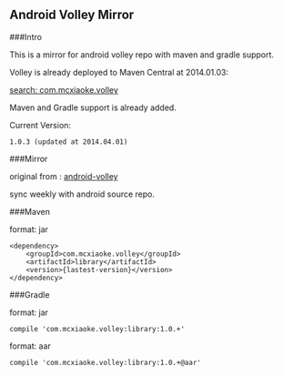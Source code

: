 Android Volley Mirror
----------

###Intro

This is a mirror for android volley repo with maven and gradle support.

Volley is already deployed to Maven Central at 2014.01.03:

[search: com.mcxiaoke.volley](http://search.maven.org/#search|ga|1|com.mcxiaoke.volley)

Maven and Gradle support is already added.

Current Version:

    1.0.3 (updated at 2014.04.01)

###Mirror

original from :  [android-volley](https://android.googlesource.com/platform/frameworks/volley)
    
sync weekly with android source repo.


###Maven

format: jar

```
<dependency>
    <groupId>com.mcxiaoke.volley</groupId>
    <artifactId>library</artifactId>
    <version>{lastest-version}</version>
</dependency>
```


###Gradle

format: jar

```
compile 'com.mcxiaoke.volley:library:1.0.+'
```


format: aar

```
compile 'com.mcxiaoke.volley:library:1.0.+@aar'
```


